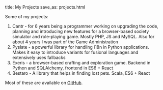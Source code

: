 title: My Projects
save_as: projects.html

Some of my projects:

1. Cantr - for 6 years being a programmer working on upgrading the code, planning and introducing new features for a browser-based society simulator and role-playing game. Mostly PHP, JS and MySQL. Also for about 4 years I was part of the Game Administration
2. Pyslate - a powerful library for handling i18n in Python applications. Makes it easy to introduce variants for fusional languages and extensively uses fallbacks
3. Exeris - a browser-based crafting and exploration game. Backend in Python and SQLAlchemy, frontend in ES6 + React
4. Bestaro - A library that helps in finding lost pets. Scala, ES6 + React

Most of these are available on [GitHub](https://github.com/alchrabas).
